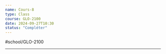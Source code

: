 ```yaml
---
name: Cours-8
type: Class
course: GLO-2100
date: 2024-09-27T10:30
status: "Compléter"
---
```

#school/GLO-2100 
***